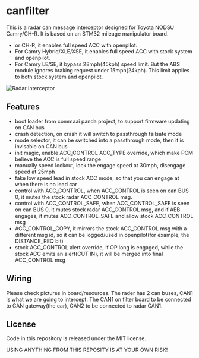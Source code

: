 # canfilter

This is a radar can message interceptor designed for Toyota NODSU Camry/CH-R. It is based on an STM32 mileage manipulator board.

- or CH-R, it enables full speed ACC with openpilot.
- For Camry Hybrid/XLE/XSE, it enables full speed ACC with stock system and openpilot.
- For Camry LE/SE, it bypass 28mph(45kph) speed limit. But the ABS module ignores braking request under 15mph(24kph). This limit applies to both stock system and openpilot.

![Radar Interceptor](https://github.com/Smartype/canfilter/blob/master/board/resources/radar-interceptor.jpg?raw=true)

## Features
- boot loader from commaai panda project, to support firmware updating on CAN bus
- crash detection, on crash it will switch to passthrough failsafe mode
- mode selector, it can be switched into a passthrough mode, then it is invisable on CAN bus
- init magic, enable ACC_CONTROL ACC_TYPE override, which make PCM believe the ACC is full speed range
- manually speed lockout, lock the engage speed at 30mph, disengage speed at 25mph
- fake low speed lead in stock ACC mode, so that you can engage at when there is no lead car
- control with ACC_CONTROL, when ACC_CONTROL is seen on can BUS 0, it mutes the stock radar ACC_CONTROL msg.
- control with ACC_CONTROL_SAFE, when ACC_CONTROL_SAFE is seen on can BUS 0, it mutes stock radar ACC_CONTROL msg, and if AEB engages, it mutes ACC_CONTROL_SAFE and allow stock ACC_CONTROL msg
- ACC_CONTROL_COPY, it mirrors the stock ACC_CONTROL msg with a different msg id, so it can be logged/used in openpilot(for example, the DISTANCE_REQ bit)
- stock ACC_CONTROL alert override, if OP long is engaged, while the stock ACC emits an alert(CUT IN), it will be merged into final ACC_CONTROL msg

## Wiring
Please check pictures in board/resources. The rader has 2 can buses, CAN1 is what we are going to intercept. The CAN1 on filter board to be connected to CAN gateway(the car), CAN2 to be connected to radar CAN1.

## License
Code in this repository is released under the MIT license.

USING ANYTHING FROM THIS REPOSITY IS AT YOUR OWN RISK!


